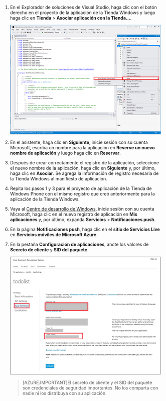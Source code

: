 
1. En el Explorador de soluciones de Visual Studio, haga clic con el botón derecho en el proyecto de la aplicación de la Tienda Windows y luego haga clic en **Tienda** > **Asociar aplicación con la Tienda...**. 

    ![Asociar aplicación con la Tienda Windows](./media/app-service-mobile-register-wns/notification-hub-associate-win8-app.png)
    
2. En el asistente, haga clic en **Siguiente**, inicie sesión con su cuenta Microsoft, escriba un nombre para la aplicación en **Reserve un nuevo nombre de aplicación** y luego haga clic en **Reservar**.

3. Después de crear correctamente el registro de la aplicación, seleccione el nuevo nombre de la aplicación, haga clic en **Siguiente** y, por último, haga clic en **Asociar**. Se agrega la información de registro necesaria de la Tienda Windows al manifiesto de aplicación.

7. Repita los pasos 1 y 3 para el proyecto de aplicación de la Tienda de Windows Phone con el mismo registro que creó anteriormente para la aplicación de la Tienda Windows.

7. Vaya al [Centro de desarrollo de Windows](https://dev.windows.com/es-ES/overview), inicie sesión con su cuenta Microsoft, haga clic en el nuevo registro de aplicación en **Mis aplicaciones** y, por último, expanda **Servicios** > **Notificaciones push**.

8. En la página **Notificaciones push**, haga clic en el **sitio de Servicios Live** en **Servicios móviles de Microsoft Azure**.

9. En la pestaña **Configuración de aplicaciones**, anote los valores de **Secreto de cliente** y **SID del paquete**.

    ![Configuración de la aplicación en el Centro para desarrolladores](./media/app-service-mobile-register-wns/mobile-services-win8-app-push-auth.png)

    > [AZURE.IMPORTANT]El secreto de cliente y el SID del paquete son credenciales de seguridad importantes. No los comparta con nadie ni los distribuya con su aplicación.

<!---HONumber=AcomDC_1125_2015-->